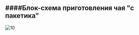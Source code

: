 ####Блок-схема приготовления чая "с пакетика"
---------------
![10](http://ipic.su/img/img7/fs/B-S_chai.1481812435.jpg)